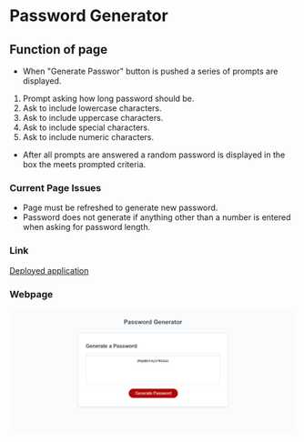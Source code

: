 # Password Generator

## Function of page
* When "Generate Passwor" button is pushed a series of prompts are displayed.
1. Prompt asking how long password should be.
2. Ask to include lowercase characters.
3. Ask to include uppercase characters.
4. Ask to include special characters.
5. Ask to include numeric characters.
* After all prompts are answered a random password is displayed in the box the meets prompted criteria.

### Current Page Issues

* Page must be refreshed to generate new password.
* Password does not generate if anything other than a number is entered when asking for password length.

### Link

[Deployed application](https://corycalaway.github.io/password-generator/)

### Webpage

![Screenshot-of-website](assets/webpage.png)